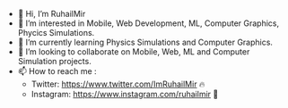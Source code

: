 - 👋 Hi, I’m RuhailMir
- 👀 I’m interested in Mobile, Web Development, ML, Computer Graphics, Phycics Simulations.
- 🌱 I’m currently learning Physics Simulations and Computer Graphics.
- 💞️ I’m looking to collaborate on Mobile, Web, ML and Computer Simulation projects.
- 📫 How to reach me :
    - Twitter: https://www.twitter.com/ImRuhailMir 🔥
    - Instagram: https://www.instagram.com/ruhailmir 💙
<!---
ruhailmir/ruhailmir is a ✨ special ✨ repository because its `README.md` (this file) appears on your GitHub profile.
You can click the Preview link to take a look at your changes.
--->
